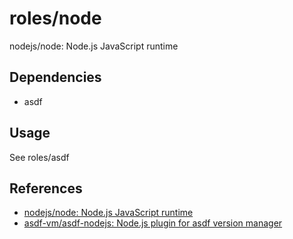 # roles/node
nodejs/node: Node.js JavaScript runtime



## Dependencies
- asdf



## Usage
See roles/asdf



## References
- [nodejs/node: Node.js JavaScript runtime](https://github.com/nodejs/node)
- [asdf-vm/asdf-nodejs: Node.js plugin for asdf version manager](https://github.com/asdf-vm/asdf-nodejs)

